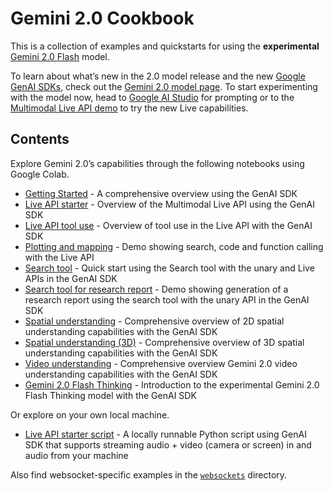 # Gemini 2.0 Cookbook

This is a collection of examples and quickstarts for using the **experimental** [Gemini 2.0 Flash](https://ai.google.dev/gemini-api/docs/models/gemini-v2) model.

To learn about what’s new in the 2.0 model release and the new [Google GenAI SDKs](https://github.com/googleapis/python-genai), check out the [Gemini 2.0 model page](https://ai.google.dev/gemini-api/docs/models/gemini-v2). To start experimenting with the model now, head to [Google AI Studio](https://aistudio.google.com/prompts/new_chat?model=gemini-2.0-flash-exp) for prompting or to the [Multimodal Live API demo](https://aistudio.google.com/live) to try the new Live capabilities.

## Contents

Explore Gemini 2.0’s capabilities through the following notebooks using Google Colab.

* [Getting Started](../quickstarts/Get_started.ipynb) \- A comprehensive overview using the GenAI SDK
* [Live API starter](../quickstarts/Get_started_LiveAPI.ipynb) \- Overview of the Multimodal Live API using the GenAI SDK
* [Live API tool use](../quickstarts/Get_started_LiveAPI_tools.ipynb) \- Overview of tool use in the Live API with the GenAI SDK
* [Plotting and mapping](../examples/LiveAPI_plotting_and_mapping.ipynb) \- Demo showing search, code and function calling with the Live API
* [Search tool](../quickstarts/Search_Grounding.ipynb) \- Quick start using the Search tool with the unary and Live APIs in the GenAI SDK
* [Search tool for research report](../examples/Search_grounding_for_research_report.ipynb) \- Demo showing generation of a research report using the search tool with the unary API in the GenAI SDK
* [Spatial understanding](../quickstarts/Spatial_understanding.ipynb) \- Comprehensive overview of 2D spatial understanding capabilities with the GenAI SDK
* [Spatial understanding (3D)](../examples/Spatial_understanding_3d.ipynb) \- Comprehensive overview of 3D spatial understanding capabilities with the GenAI SDK
* [Video understanding](../examples/Video_understanding.ipynb) \- Comprehensive overview Gemini 2.0 video understanding capabilities with the GenAI SDK
* [Gemini 2.0 Flash Thinking](../Get_started_thinking.ipynb) \- Introduction to the experimental Gemini 2.0 Flash Thinking model with the GenAI SDK

Or explore on your own local machine.

* [Live API starter script](..quickstarts/Get_started_LiveAPI.py) \- A locally runnable Python script using GenAI SDK that supports streaming audio + video (camera or screen) in and audio from your machine

Also find websocket-specific examples in the [`websockets`](./websockets/) directory.
